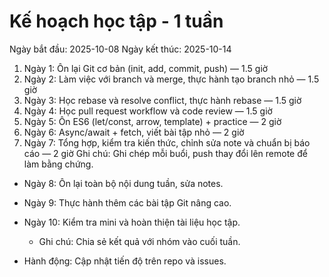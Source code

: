 # Kế hoạch học tập - 1 tuần

Ngày bắt đầu: 2025-10-08
Ngày kết thúc: 2025-10-14

1. Ngày 1: Ôn lại Git cơ bản (init, add, commit, push) — 1.5 giờ
2. Ngày 2: Làm việc với branch và merge, thực hành tạo branch nhỏ — 1.5 giờ
3. Ngày 3: Học rebase và resolve conflict, thực hành rebase — 1.5 giờ
4. Ngày 4: Học pull request workflow và code review — 1.5 giờ
5. Ngày 5: Ôn ES6 (let/const, arrow, template) + practice — 2 giờ
6. Ngày 6: Async/await + fetch, viết bài tập nhỏ — 2 giờ
7. Ngày 7: Tổng hợp, kiểm tra kiến thức, chỉnh sửa note và chuẩn bị báo cáo — 2 giờ
   Ghi chú: Ghi chép mỗi buổi, push thay đổi lên remote để làm bằng chứng.

- Ngày 8: Ôn lại toàn bộ nội dung tuần, sửa notes.
- Ngày 9: Thực hành thêm các bài tập Git nâng cao.
- Ngày 10: Kiểm tra mini và hoàn thiện tài liệu học tập.

  - Ghi chú: Chia sẻ kết quả với nhóm vào cuối tuần.

- Hành động: Cập nhật tiến độ trên repo và issues.
